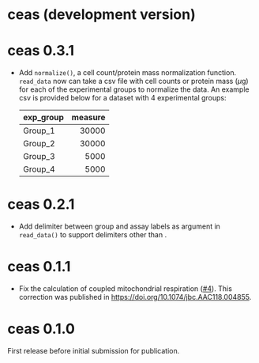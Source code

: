 # ceas (development version)

# ceas 0.3.1

 - Add `normalize()`, a cell count/protein mass normalization function.
   `read_data` now can take a csv file with cell counts or protein mass ($\mu$g)
   for each of the experimental groups to normalize the data.
   An example csv is provided below for a dataset with 4 experimental groups:

   |exp_group | measure|
   |:---------|-------:|
   |Group_1   |   30000|
   |Group_2   |   30000|
   |Group_3   |    5000|
   |Group_4   |    5000|

# ceas 0.2.1

 - Add delimiter between group and assay labels as argument in `read_data()` to
   support delimiters other than <Space>.

# ceas 0.1.1

- Fix the calculation of coupled mitochondrial respiration
  ([#4](https://github.com/jamespeapen/ceas/issues/4)). This correction was
  published in <https://doi.org/10.1074/jbc.AAC118.004855>.

# ceas 0.1.0

First release before initial submission for publication.
